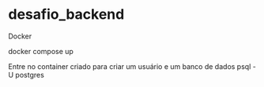 # desafio_backend

Docker

docker compose up

Entre no container criado para criar um usuário e um banco de dados
psql -U postgres
